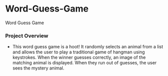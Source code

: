# Word-Guess-Game
Word Guess Game

### Project Overview

* This word guess game is a hoot!  It randomly selects an animal from a list and allows the user to play a traditional game of hangman using keystrokes.  When the winner guesses correctly, an image of the matching animal is displayed.  When they run out of guesses, the user sees the mystery animal. 
